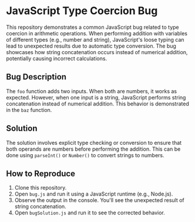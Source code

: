 # JavaScript Type Coercion Bug

This repository demonstrates a common JavaScript bug related to type coercion in arithmetic operations.  When performing addition with variables of different types (e.g., number and string), JavaScript's loose typing can lead to unexpected results due to automatic type conversion. The bug showcases how string concatenation occurs instead of numerical addition, potentially causing incorrect calculations.

## Bug Description
The `foo` function adds two inputs. When both are numbers, it works as expected. However, when one input is a string, JavaScript performs string concatenation instead of numerical addition. This behavior is demonstrated in the `baz` function.

## Solution
The solution involves explicit type checking or conversion to ensure that both operands are numbers before performing the addition. This can be done using `parseInt()` or `Number()` to convert strings to numbers.

## How to Reproduce
1. Clone this repository.
2. Open `bug.js` and run it using a JavaScript runtime (e.g., Node.js).
3. Observe the output in the console. You'll see the unexpected result of string concatenation.
4. Open `bugSolution.js` and run it to see the corrected behavior.